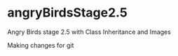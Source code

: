 # angryBirdsStage2.5
Angry Birds stage 2.5 with Class Inheritance and Images

Making changes for git